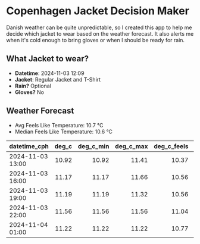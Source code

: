 
# Copenhagen Jacket Decision Maker

Danish weather can be quite unpredictable, so I created this app to help me decide which jacket to wear based on the weather forecast. 
It also alerts me when it's cold enough to bring gloves or when I should be ready for rain.

## What Jacket to wear?

- **Datetime**: 2024-11-03 12:09
- **Jacket**: Regular Jacket and T-Shirt
- **Rain?** Optional
- **Gloves?** No

## Weather Forecast
- Avg Feels Like Temperature: 10.7 °C
- Median Feels Like Temperature: 10.6 °C

| datetime_cph     |   deg_c |   deg_c_min |   deg_c_max |   deg_c_feels | weather   | wind   | rain   |
|:-----------------|--------:|------------:|------------:|--------------:|:----------|:-------|:-------|
| 2024-11-03 13:00 |   10.92 |       10.92 |       11.41 |         10.37 | Clouds    | High   | None   |
| 2024-11-03 16:00 |   11.17 |       11.17 |       11.66 |         10.56 | Clouds    | High   | None   |
| 2024-11-03 19:00 |   11.19 |       11.19 |       11.32 |         10.56 | Clouds    | High   | None   |
| 2024-11-03 22:00 |   11.56 |       11.56 |       11.56 |         11.04 | Rain      | High   | Low    |
| 2024-11-04 01:00 |   11.22 |       11.22 |       11.22 |         10.77 | Rain      | Low    | Low    |
        